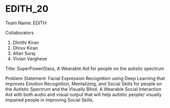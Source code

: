 # EDITH_20
Team Name: EDITH 

Collaborators
1. Dhrithi Kiran
2. Dhruv Kiran
3. Allan Suraj
4. Vivian Varghese

Title: SuperPowerGlass, A Wearable Aid for people on the autistic spectrum

Problem Statement: Facial Expression Recognition using Deep Learning that improves Emotion Recognition, Mentalizing, and Social Skills for people on the Autistic Spectrum and the Visually Blind. 
A Wearable Social Interaction Aid with both audio and visual output that will help autistic people/ visually impaired people in improving Social Skills. 


